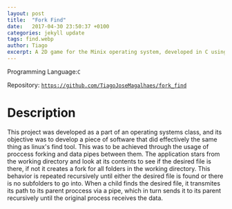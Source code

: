 ```yaml
---
layout: post
title:  "Fork Find"
date:   2017-04-30 23:50:37 +0100
categories: jekyll update
tags: find.webp
author: Tiago
excerpt: A 2D game for the Minix operating system, developed in C using only the C standard library and Minix's OS API.
---
```


Programming Language:`C`

Repository: [`https://github.com/TiagoJoseMagalhaes/fork_find`](https://github.com/TiagoJoseMagalhaes/fork_find)

# Description

This project was developed as a part of an operating systems class, and its objective was to develop a piece of software that did effectively the same thing as linux's find tool. This was to be achieved through the usage of proccess forking and data pipes between them. The application stars from the working directory and look at its contents to see if the desired file is there, if not it creates a fork for all folders in the working directory. This behavior is repeated recursively until either the desired file is found or there is no subfolders to go into. When a child finds the desired file, it transmites its path to its parent proccess via a pipe, which in turn sends it to its parent recursively until the original process receives the data.